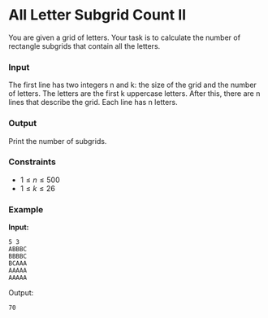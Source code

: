 # All Letter Subgrid Count II

You are given a grid of letters. Your task is to calculate the number of rectangle subgrids that contain all the
letters.

### Input

The first line has two integers n and k: the size of the grid and the number of letters. The letters are the first k
uppercase letters.
After this, there are n lines that describe the grid. Each line has n letters.

### Output

Print the number of subgrids.

### Constraints

* $1 \le n \le 500$
* $1 \le k \le 26$

### Example

**Input:**

```
5 3
ABBBC
BBBBC
BCAAA
AAAAA
AAAAA
```

Output:

```
70
```

